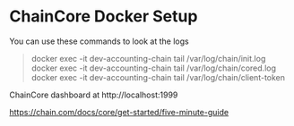 # ChainCore Docker Setup


You can use these commands to look at the logs
> docker exec -it dev-accounting-chain tail /var/log/chain/init.log </br>
> docker exec -it dev-accounting-chain tail /var/log/chain/cored.log </br>
> docker exec -it dev-accounting-chain tail /var/log/chain/client-token

ChainCore dashboard at http://localhost:1999

https://chain.com/docs/core/get-started/five-minute-guide